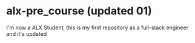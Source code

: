 # alx-pre_course (updated 01)
I'm now a ALX Student, this is my first repository as a full-stack engineer and it's updated


